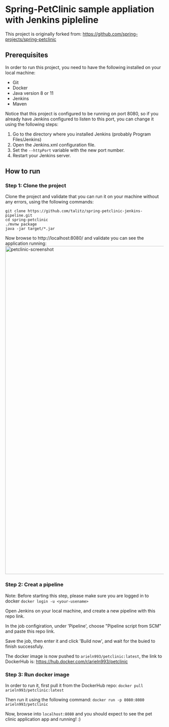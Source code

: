 # Spring-PetClinic sample appliation with Jenkins pipleline

This project is originally forked from: https://github.com/spring-projects/spring-petclinic

## Prerequisites
In order to run this project, you need to have the following installed on your local machine:
* Git
* Docker
* Java version 8 or 11
* Jenkins
* Maven

Notice that this project is configured to be running on port 8080, so if you already have Jenkins configured to listen to this port, you can change it using the following steps:
1. Go to the directory where you installed Jenkins (probably Program Files/Jenkins)
2. Open the Jenkins.xml configuration file.
3. Set the `--httpPort` variable with the new port number.
4. Restart your Jenkins server.

## How to run
### Step 1: Clone the project
Clone the project and validate that you can run it on your machine without any errors, using the following commands: 
```
git clone https://github.com/talitz/spring-petclinic-jenkins-pipeline.git
cd spring-petclinic
./mvnw package
java -jar target/*.jar
```
Now browse to http://localhost:8080/ and validate you can see the application running:
<img width="1042" alt="petclinic-screenshot" src="https://cloud.githubusercontent.com/assets/838318/19727082/2aee6d6c-9b8e-11e6-81fe-e889a5ddfded.png">

### Step 2: Creat a pipeline
Note: Before starting this step, please make sure you are logged in to docker `docker login -u <your-usename>`


Open Jenkins on your local machine, and create a new pipeline with this repo link.

In the job configiration, under 'Pipeline', choose "Pipeline script from SCM" and paste this repo link.

Save the job, then enter it and click 'Build now', and wait for the buied to finish successfuly.

The docker image is now pushed to `arieln993/petclinic:latest`, the link to DockerHub is: https://hub.docker.com/r/arieln993/petclinic

### Step 3: Run docker image
In order to run it, first pull it from the DockerHub repo:
```docker pull arieln993/petclinic:latest```

Then run it using the following command:
```docker run -p 8080:8080 arieln993/petclinic```

Now, browse into ```localhost:8080``` and you should expect to see the pet clinic application app and running! :)
